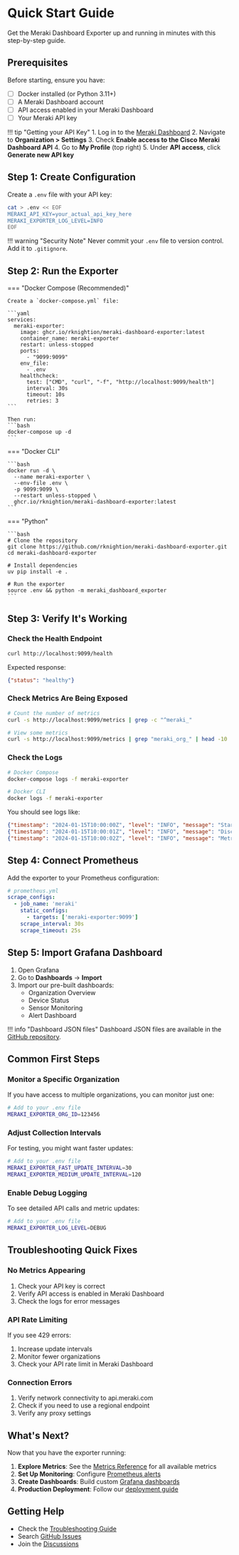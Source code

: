 # Quick Start Guide

Get the Meraki Dashboard Exporter up and running in minutes with this step-by-step guide.

## Prerequisites

Before starting, ensure you have:

- [ ] Docker installed (or Python 3.11+)
- [ ] A Meraki Dashboard account
- [ ] API access enabled in your Meraki Dashboard
- [ ] Your Meraki API key

!!! tip "Getting your API Key"
    1. Log in to the [Meraki Dashboard](https://dashboard.meraki.com)
    2. Navigate to **Organization > Settings**
    3. Check **Enable access to the Cisco Meraki Dashboard API**
    4. Go to **My Profile** (top right)
    5. Under **API access**, click **Generate new API key**

## Step 1: Create Configuration

Create a `.env` file with your API key:

```bash
cat > .env << EOF
MERAKI_API_KEY=your_actual_api_key_here
MERAKI_EXPORTER_LOG_LEVEL=INFO
EOF
```

!!! warning "Security Note"
    Never commit your `.env` file to version control. Add it to `.gitignore`.

## Step 2: Run the Exporter

=== "Docker Compose (Recommended)"

    Create a `docker-compose.yml` file:

    ```yaml
    services:
      meraki-exporter:
        image: ghcr.io/rknightion/meraki-dashboard-exporter:latest
        container_name: meraki-exporter
        restart: unless-stopped
        ports:
          - "9099:9099"
        env_file:
          - .env
        healthcheck:
          test: ["CMD", "curl", "-f", "http://localhost:9099/health"]
          interval: 30s
          timeout: 10s
          retries: 3
    ```

    Then run:
    ```bash
    docker-compose up -d
    ```

=== "Docker CLI"

    ```bash
    docker run -d \
      --name meraki-exporter \
      --env-file .env \
      -p 9099:9099 \
      --restart unless-stopped \
      ghcr.io/rknightion/meraki-dashboard-exporter:latest
    ```

=== "Python"

    ```bash
    # Clone the repository
    git clone https://github.com/rknightion/meraki-dashboard-exporter.git
    cd meraki-dashboard-exporter

    # Install dependencies
    uv pip install -e .

    # Run the exporter
    source .env && python -m meraki_dashboard_exporter
    ```

## Step 3: Verify It's Working

### Check the Health Endpoint

```bash
curl http://localhost:9099/health
```

Expected response:
```json
{"status": "healthy"}
```

### Check Metrics Are Being Exposed

```bash
# Count the number of metrics
curl -s http://localhost:9099/metrics | grep -c "^meraki_"

# View some metrics
curl -s http://localhost:9099/metrics | grep "meraki_org_" | head -10
```

### Check the Logs

```bash
# Docker Compose
docker-compose logs -f meraki-exporter

# Docker CLI
docker logs -f meraki-exporter
```

You should see logs like:
```json
{"timestamp": "2024-01-15T10:00:00Z", "level": "INFO", "message": "Starting Meraki Dashboard Exporter"}
{"timestamp": "2024-01-15T10:00:01Z", "level": "INFO", "message": "Discovered 1 organization(s)"}
{"timestamp": "2024-01-15T10:00:02Z", "level": "INFO", "message": "Metrics server started on 0.0.0.0:9099"}
```

## Step 4: Connect Prometheus

Add the exporter to your Prometheus configuration:

```yaml
# prometheus.yml
scrape_configs:
  - job_name: 'meraki'
    static_configs:
      - targets: ['meraki-exporter:9099']
    scrape_interval: 30s
    scrape_timeout: 25s
```

## Step 5: Import Grafana Dashboard

1. Open Grafana
2. Go to **Dashboards** → **Import**
3. Import our pre-built dashboards:
   - Organization Overview
   - Device Status
   - Sensor Monitoring
   - Alert Dashboard

!!! info "Dashboard JSON files"
    Dashboard JSON files are available in the [GitHub repository](https://github.com/rknightion/meraki-dashboard-exporter/tree/main/dashboards).

## Common First Steps

### Monitor a Specific Organization

If you have access to multiple organizations, you can monitor just one:

```bash
# Add to your .env file
MERAKI_EXPORTER_ORG_ID=123456
```

### Adjust Collection Intervals

For testing, you might want faster updates:

```bash
# Add to your .env file
MERAKI_EXPORTER_FAST_UPDATE_INTERVAL=30
MERAKI_EXPORTER_MEDIUM_UPDATE_INTERVAL=120
```

### Enable Debug Logging

To see detailed API calls and metric updates:

```bash
# Add to your .env file
MERAKI_EXPORTER_LOG_LEVEL=DEBUG
```

## Troubleshooting Quick Fixes

### No Metrics Appearing

1. Check your API key is correct
2. Verify API access is enabled in Meraki Dashboard
3. Check the logs for error messages

### API Rate Limiting

If you see 429 errors:
1. Increase update intervals
2. Monitor fewer organizations
3. Check your API rate limit in Meraki Dashboard

### Connection Errors

1. Verify network connectivity to api.meraki.com
2. Check if you need to use a regional endpoint
3. Verify any proxy settings

## What's Next?

Now that you have the exporter running:

1. **Explore Metrics**: See the [Metrics Reference](../metrics/overview.md) for all available metrics
2. **Set Up Monitoring**: Configure [Prometheus alerts](../integration/prometheus.md#alerting-rules)
3. **Create Dashboards**: Build custom [Grafana dashboards](../integration/grafana.md)
4. **Production Deployment**: Follow our [deployment guide](../operations/deployment.md)

## Getting Help

- Check the [Troubleshooting Guide](../operations/troubleshooting.md)
- Search [GitHub Issues](https://github.com/rknightion/meraki-dashboard-exporter/issues)
- Join the [Discussions](https://github.com/rknightion/meraki-dashboard-exporter/discussions)
